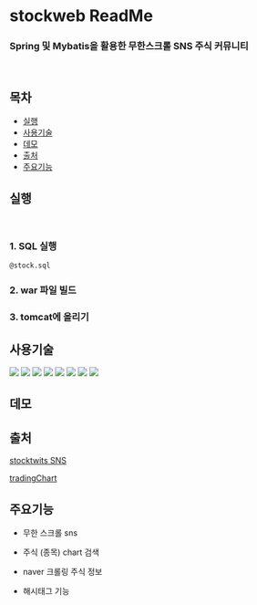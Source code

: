 # stockweb ReadMe
### Spring 및 Mybatis을 활용한 무한스크롤 SNS 주식 커뮤니티 
<br>


## 목차

- [실행](#실행)
- [사용기술](#사용기술)
- [데모](#데모)
- [출처](#출처)
- [주요기능](#주요기능)

## 실행

<br>

### 1. SQL 실행
```
@stock.sql
```

### 2. war 파일 빌드

### 3. tomcat에 올리기



## 사용기술
<img src="https://img.shields.io/badge/spring-6DB33F?style=flat-square&logo=spring&logoColor=white"/></a>
<img src="https://img.shields.io/badge/Oracle-4479A1?style=flat-square&logo=Oracle&logoColor=white"/></a>
<img src="https://img.shields.io/badge/jQuery-0769AD?style=flat-square&logo=jQuery&logoColor=white"/></a>
<img src="https://img.shields.io/badge/Css3-1572B6?style=flat-square&logo=Css3&logoColor=white"/></a>
<img src="https://img.shields.io/badge/HTML5-E34F26?style=flat-square&logo=HTML5&logoColor=white"/></a>
<img src="https://img.shields.io/badge/Java-007396?style=flat-square&logo=Java&logoColor=white"/></a>
<img src="https://img.shields.io/badge/JavaScript-F7DF1E?style=flat-square&logo=JavaScript&logoColor=white"/></a>
<img src="https://img.shields.io/badge/Mybatis-4479A1?style=flat-square&logo=Mybatis&logoColor=white"/></a>

## 데모


## 출처

[stocktwits SNS](https://stocktwits.com/)

[tradingChart](https://kr.tradingview.com/)

## 주요기능

- 무한 스크롤 sns

- 주식 (종목) chart 검색

- naver 크롤링 주식 정보

- 해시태그 기능



